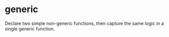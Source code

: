 # generic
Declare two simple non-generic functions, then capture the same logic in a single generic function.
